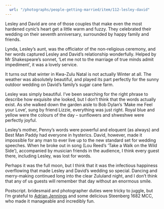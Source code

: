 ```yaml
---
  url: "/photographs/people-getting-married/item/112-lesley-david"
---
```


Lesley and David are one of those couples that make even the most hardened cynic’s heart get a little warm and fuzzy. They celebrated their wedding on their seventh anniversary, surrounded by happy family and friends.

Lynda, Lesley’s aunt, was the officiator of the non-religious ceremony, and her words captured Lesley and David’s relationship wonderfully. Helped by Mr Shakespeare’s sonnet, ‘Let me not to the marriage of true minds admit impediment’, it was a lovely service.

It turns out that winter in Kwa-Zulu Natal is not actually Winter at all. The weather was absolutely beautiful, and played its part perfectly for the sunny outdoor wedding on David’s family’s sugar cane farm.

Lesley was simply beautiful. I’ve been searching for the right phrase to describe how exquisite she looked, but I don’t think that the words actually exist. As she walked down the garden aisle to Bob Dylan’s ‘Make me Feel your Love’, sung by friend Lizzie, everything was just right. Royal blue and yellow were the colours of the day – sunflowers and shweshwe were perfectly joyful.

Lesley’s mother, Penny’s words were powerful and eloquent (as always) and Best Man Paddy had everyone in hysterics. David, however, made it impossible for any man to ever live up to the new standard set for wedding speeches. When he broke out in song (Lou Reed’s ‘Take a Walk on the Wild Side’), accompanied by musician friends in the audience, I think every guest there, including Lesley, was lost for words.

Perhaps it was the full moon, but I think that it was the infectious happiness overflowing that made Lesley and David’s wedding so special. Dancing and merry-making continued long into the clear Zululand night, and I don’t think that any of us guests will remember that day without an enormous smile.

Postscript. bridesmaid and photographer duties were tricky to juggle, but I’m grateful to [Adrian Jennings](http://www.ady-jennings-photography.com) and some delicious Steenberg 1682 MCC, who made it manageable and incredibly fun.